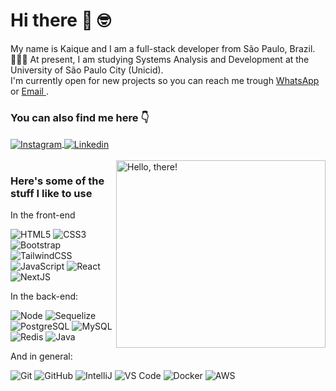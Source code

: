 
# Hi there 👋 🤓

My name is Kaique and I am a full-stack developer from São Paulo, Brazil.<br>
🧑🏻‍🎓 At present, I am studying Systems Analysis and Development at the University of São Paulo City (Unicid).<br>
I'm currently open for new projects so you can reach me trough <a href="https://wa.me/5511986210539" target="_blank"> WhatsApp </a> or <a href="mailto:kaique.eliasbr729@gmail.com" target="_blank"> Email </a>.

### You can also find me here 👇

<div>
<a href="https://www.instagram.com/kaiqueelias729/" target="_blank">
 <img align="center" src="https://img.shields.io/badge/Instagram-E4405F?style=for-the-badge&logo=instagram&logoColor=white" alt="Instagram"/>
</a>

<a href="https://www.linkedin.com/in/kaiqueebromero" target="_blank">
 <img align="center" src="https://img.shields.io/badge/LinkedIn-0077B5?style=for-the-badge&logo=linkedin&logoColor=white" alt="Linkedin"/>
</a>

</div>
<br>

<div>
<a href="#">
<img src="https://media1.tenor.com/images/a7bd6b94430c1e66148d580209e377c5/tenor.gif?itemid=5043108" title="hello" width="335" height="300" align="right" alt="Hello, there!">
</a>
</div>

### Here's some of the stuff I like to use

In the front-end

![HTML5](https://img.shields.io/badge/-HTML5-232323?style=flat&labelColor=E34F26&logo=html5&logoColor=ffffff)
![CSS3](https://img.shields.io/badge/-CSS3-232323?style=flat&labelColor=1572B6&logo=css3&logoColor=ffffff)
![Bootstrap](https://img.shields.io/badge/-Bootstrap-232323?style=flat&labelColor=7952B3&logo=bootstrap&logoColor=ffffff)
![TailwindCSS](https://img.shields.io/badge/-Tailwind-232323?style=flat&labelColor=06B6D4&logo=tailwindcss&logoColor=ffffff)
![JavaScript](https://img.shields.io/badge/-JavaScript-232323?style=flat&labelColor=000000&logo=javascript&logoColor=F7DF1E)
![React](https://img.shields.io/badge/-React-232323?style=flat&labelColor=61DAFB&logo=react&logoColor=000000)
![NextJS](https://img.shields.io/badge/-NextJS-232323?style=flat&labelColor=000000&logo=nextdotjs&logoColor=ffffff)

In the back-end:

![Node](https://img.shields.io/badge/-Node-232323?style=flat&labelColor=000000&logo=nodedotjs&logoColor=339933)
![Sequelize](https://img.shields.io/badge/-Sequelize-232323?style=flat&labelColor=000000&logo=sequelize&logoColor=52B0E7)
![PostgreSQL](https://img.shields.io/badge/-PostgreSQL-232323?style=flat&labelColor=4169E1&logo=postgresql&logoColor=ffffff)
![MySQL](https://img.shields.io/badge/-MySQL-232323?style=flat&labelColor=4479A1&logo=mysql&logoColor=ffffff)
![Redis](https://img.shields.io/badge/-Redis-232323?style=flat&labelColor=000000&logo=redis&logoColor=52B0E7)
![Java](https://img.shields.io/badge/-Java-232323?style=flat&labelColor=000000&logo=jetbrains&logoColor=F7DF1E)

And in general:

![Git](https://img.shields.io/badge/-Git-F05032?style=flat-square&labelColor=F05032&logo=git&logoColor=ffffff)
![GitHub](https://img.shields.io/badge/-GitHub-000000?style=flat-square&labelColor=000000&logo=github&logoColor=ffffff)
![IntelliJ](https://img.shields.io/badge/-IntelliJ-232323?style=flat&labelColor=0000000&logo=intellijidea&logoColor=1572B6)
![VS Code](https://img.shields.io/badge/-VScode-232323?style=flat&labelColor=1572B6&logo=visualstudiocode&logoColor=ffffff)
![Docker](https://img.shields.io/badge/-Docker-232323?style=flat&labelColor=1572B6&logo=docker&logoColor=ffffff)
![AWS](https://img.shields.io/badge/-AWS-232323?style=flat&labelColor=000000&logo=amazonwebservices&logoColor=F7DF1E)






